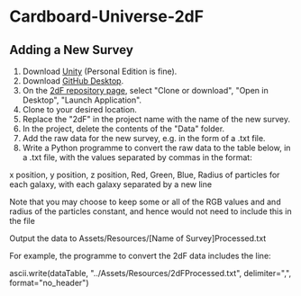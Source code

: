 # Cardboard-Universe-2dF
## Adding a New Survey
1. Download [Unity](https://unity3d.com/) (Personal Edition is fine).
2. Download [GitHub Desktop](https://desktop.github.com/).
3. On the [2dF repository page](https://github.com/RossKnapman/Cardboard-Universe-2dF), select "Clone or download", "Open in Desktop", "Launch Application".
4. Clone to your desired location.
5. Replace the "2dF" in the project name with the name of the new survey.
6. In the project, delete the contents of the "Data" folder.
7. Add the raw data for the new survey, e.g. in the form of a .txt file.
8. Write a Python programme to convert the raw data to the table below, in a .txt file, with the values separated by commas in the format:

x position, y position, z position, Red, Green, Blue, Radius of particles
for each galaxy, with each galaxy separated by a new line

Note that you may choose to keep some or all of the RGB values and and radius of the particles constant, and hence would not need to include this in the file

Output the data to Assets/Resources/[Name of Survey]Processed.txt

For example, the programme to convert the 2dF data includes the line:

ascii.write(dataTable, "../Assets/Resources/2dFProcessed.txt", delimiter=",", format="no_header")

